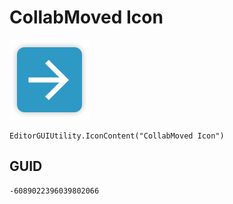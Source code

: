# CollabMoved Icon
![](/img/CollabMoved%20Icon.png)

``` CSharp
EditorGUIUtility.IconContent("CollabMoved Icon")
```
## GUID
```
-6089022396039802066
```
